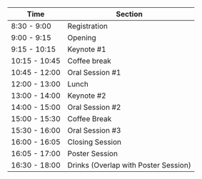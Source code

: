 
| Time          | Section         |
| ------------- | --------------- |
| 8:30 - 9:00   | Registration    |
| 9:00 - 9:15   | Opening         |
| 9:15 - 10:15  | Keynote #1      |
| 10:15 - 10:45 | Coffee break    |
| 10:45 - 12:00 | Oral Session #1 |
| 12:00 - 13:00 | Lunch           |
| 13:00 - 14:00 | Keynote #2      |
| 14:00 - 15:00 | Oral Session #2 |
| 15:00 - 15:30 | Coffee Break    |
| 15:30 - 16:00 | Oral Session #3 |
| 16:00 - 16:05 | Closing Session |
| 16:05 - 17:00 | Poster Session  |
| 16:30 - 18:00 | Drinks (Overlap with Poster Session) |
